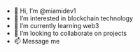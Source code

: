 - 👋 Hi, I’m @miamidev1
- 👀 I’m interested in blockchain technology
- 🌱 I’m currently learning web3
- 💞️ I’m looking to collaborate on projects
- 📫 Message me

<!---
miamidev1/miamidev1 is a ✨ special ✨ repository because its `README.md` (this file) appears on your GitHub profile.
You can click the Preview link to take a look at your changes.
--->
